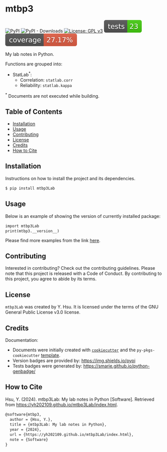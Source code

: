 # mtbp3

![PyPI](https://img.shields.io/pypi/v/mtbp3Lab?label=pypi%20package)
![PyPI - Downloads](https://img.shields.io/pypi/dm/mtbp3Lab)
[![License: GPL v3](https://img.shields.io/badge/License-GPLv3-blue.svg)](https://www.gnu.org/licenses/gpl-3.0)
[![Tests Status](./_static/reports/junit/tests-badge.svg?dummy=8484744)](./_static/reports/junit/report.html)
[![Coverage Status](./_static/reports/coverage/coverage-badge.svg?dummy=8484744)](./_static/reports/coverage/coverage.xml)

My lab notes in Python.

Functions are grouped into:

- StatLab<sup>*</sup>: 
  - Correlation: `statlab.corr` 
  - Reliability: `statlab.kappa`

<sup>*</sup> Documents are not executed while building.

## Table of Contents

- [Installation](#installation)
- [Usage](#usage)
- [Contributing](#contributing)
- [License](#license) 
- [Credits](#credits) 
- [How to Cite](#how-to-cite) 

## Installation

Instructions on how to install the project and its dependencies.

```bash
$ pip install mtbp3Lab
```

## Usage

Below is an example of showing the version of currently installed package:

``` 
import mtbp3Lab
print(mtbp3.__version__)
``` 

Please find more examples from the link [here](https://yh202109.github.io/mtbp3Lab/index.html).

## Contributing

Interested in contributing? Check out the contributing guidelines. Please note that this project is released with a Code of Conduct. By contributing to this project, you agree to abide by its terms.

## License

`mtbp3Lab` was created by Y. Hsu. It is licensed under the terms of the GNU General Public License v3.0 license.

## Credits

Documentation: 

- Documents were initially created with [`cookiecutter`](https://cookiecutter.readthedocs.io/en/latest/) and the `py-pkgs-cookiecutter` [template](https://github.com/py-pkgs/py-pkgs-cookiecutter).
- Version badges are provided by: https://img.shields.io/pypi
- Tests badges were generated by: https://smarie.github.io/python-genbadge/

## How to Cite 

Hsu, Y. (2024). mtbp3Lab: My lab notes in Python [Software]. Retrieved from https://yh202109.github.io/mtbp3Lab/index.html.

```
@software{mtbp3,
  author = {Hsu, Y.},
  title = {mtbp3Lab: My lab notes in Python},
  year = {2024},
  url = {https://yh202109.github.io/mtbp3Lab/index.html},
  note = {Software}
}
```
